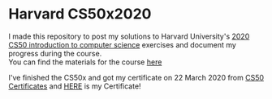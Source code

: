 # Harvard CS50x2020
I made this repository to post my solutions to Harvard University's <a href='https://www.edx.org/course/cs50s-introduction-to-computer-science'>2020 CS50 introduction to computer science</a> exercises and document my progress during the course. <br>
You can find the materials for the course <a href='https://cs50.harvard.edu/x/2020/'>here</a>

I've finished the CS50x and got my certificate on 22 March 2020 from <a href='https://certificates.cs50.io/'>CS50 Certificates</a> and <a href='https://certificates.cs50.io/121de386-e775-4c9b-8c56-80abf78dc1a1.pdf?size=A4'>HERE</a> is my Certificate!
